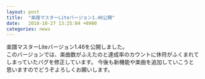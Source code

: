 ```yaml
---
layout: post
title:  "楽譜マスターLiteバージョン1.46公開"
date:   2018-10-27 13:25:04 +0900
categories: news
---
```



楽譜マスターLiteバージョン1.46を公開しました。<br>
このバージョンでは、楽曲数がふえたのと達成率のカウントに休符がふくまれてしまっていたバグを修正しています。
今後も新機能や楽曲を追加していこうと思いますのでどうぞよろしくお願いします。